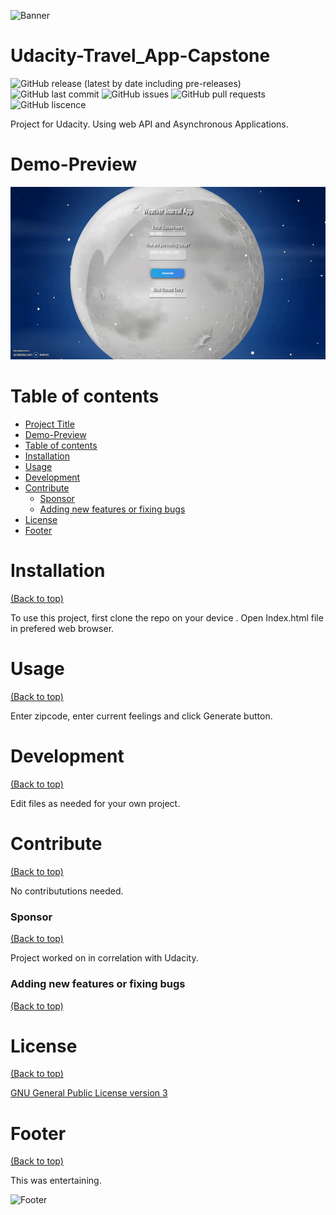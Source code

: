 ![Banner](https://i.giphy.com/media/TbSPeUWjSY2ys/giphy.webp)

# Udacity-Travel_App-Capstone

![GitHub release (latest by date including pre-releases)](https://img.shields.io/github/v/release/jac21984/Udacity-Project_3?include_prereleases)
![GitHub last commit](https://img.shields.io/github/last-commit/jac21984/Udacity-Project_3)
![GitHub issues](https://img.shields.io/github/issues-raw/jac21984/Udacity-Project_3)
![GitHub pull requests](https://img.shields.io/github/issues-pr/jac21984/Udacity-Project_3)
![GitHub liscence](https://img.shields.io/github/license/jac21984/Udacity-Project_3)

Project for Udacity. Using web API and Asynchronous Applications.

# Demo-Preview

![Random GIF](https://raw.githubusercontent.com/jac21984/Udacity-Project_3/main/preview.gif?token=GHSAT0AAAAAABWCB2H3BTC3WJYHIECWXKZAYV2XXXQ)

# Table of contents

- [Project Title](#Udacity-Weather_Journal_App-Project-3)
- [Demo-Preview](#demo-preview)
- [Table of contents](#table-of-contents)
- [Installation](#installation)
- [Usage](#usage)
- [Development](#development)
- [Contribute](#contribute)
    - [Sponsor](#sponsor)
    - [Adding new features or fixing bugs](#adding-new-features-or-fixing-bugs)
- [License](#license)
- [Footer](#footer)

# Installation
[(Back to top)](#table-of-contents)

To use this project, first clone the repo on your device .
Open Index.html file in prefered web browser.

# Usage
[(Back to top)](#table-of-contents)

Enter zipcode, enter current feelings and click Generate button.

# Development
[(Back to top)](#table-of-contents)

Edit files as needed for your own project.

# Contribute
[(Back to top)](#table-of-contents)

No contribututions needed.

### Sponsor
[(Back to top)](#table-of-contents)

Project worked on in correlation with  Udacity.

### Adding new features or fixing bugs
[(Back to top)](#table-of-contents)


# License
[(Back to top)](#table-of-contents)

[GNU General Public License version 3](https://opensource.org/licenses/GPL-3.0)

# Footer
[(Back to top)](#table-of-contents)

This was entertaining.

![Footer](https://c.tenor.com/gHfiGG3DU0QAAAAC/sheldon-big-bang-theory.gif)
